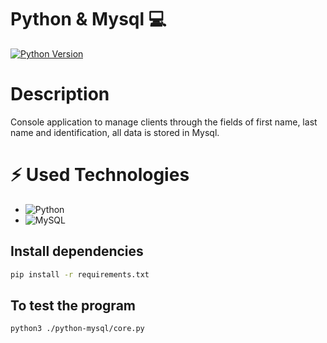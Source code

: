 # Python & Mysql :computer:

[![Python Version](https://img.shields.io/badge/python-3.8-brightgreen.svg)](https://python.org)

# Description
Console application to manage clients through the fields of first name, last name and identification, all data is stored in Mysql.

# ⚡ Used Technologies
- ![Python](https://img.shields.io/badge/-Python-black?style=flat-square&logo=python)
- ![MySQL](https://img.shields.io/badge/-MySQL-black?style=flat-square&logo=mysql)

## Install dependencies

```bash
pip install -r requirements.txt
```

## To test the program

```bash
python3 ./python-mysql/core.py
